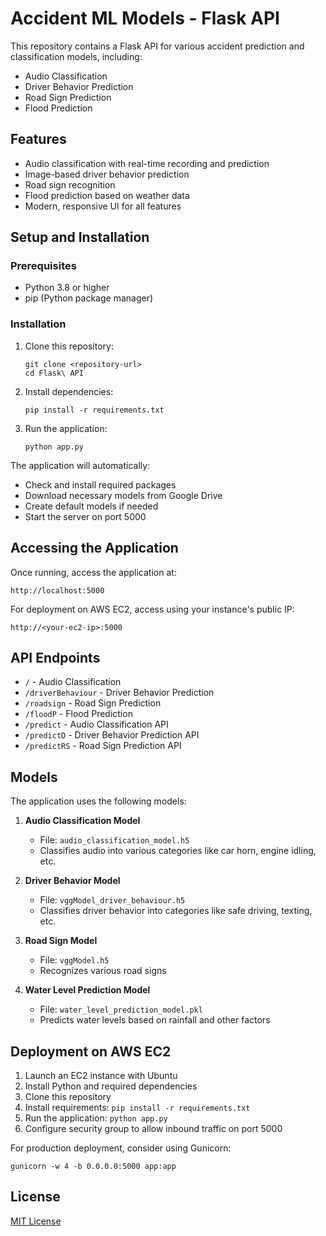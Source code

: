 # Accident ML Models - Flask API

This repository contains a Flask API for various accident prediction and classification models, including:

- Audio Classification
- Driver Behavior Prediction
- Road Sign Prediction
- Flood Prediction

## Features

- Audio classification with real-time recording and prediction
- Image-based driver behavior prediction
- Road sign recognition
- Flood prediction based on weather data
- Modern, responsive UI for all features

## Setup and Installation

### Prerequisites

- Python 3.8 or higher
- pip (Python package manager)

### Installation

1. Clone this repository:
   ```
   git clone <repository-url>
   cd Flask\ API
   ```

2. Install dependencies:
   ```
   pip install -r requirements.txt
   ```

3. Run the application:
   ```
   python app.py
   ```

The application will automatically:
- Check and install required packages
- Download necessary models from Google Drive
- Create default models if needed
- Start the server on port 5000

## Accessing the Application

Once running, access the application at:
```
http://localhost:5000
```

For deployment on AWS EC2, access using your instance's public IP:
```
http://<your-ec2-ip>:5000
```

## API Endpoints

- `/` - Audio Classification
- `/driverBehaviour` - Driver Behavior Prediction
- `/roadsign` - Road Sign Prediction
- `/floodP` - Flood Prediction
- `/predict` - Audio Classification API
- `/predictD` - Driver Behavior Prediction API
- `/predictRS` - Road Sign Prediction API

## Models

The application uses the following models:

1. **Audio Classification Model**
   - File: `audio_classification_model.h5`
   - Classifies audio into various categories like car horn, engine idling, etc.

2. **Driver Behavior Model**
   - File: `vggModel_driver_behaviour.h5`
   - Classifies driver behavior into categories like safe driving, texting, etc.

3. **Road Sign Model**
   - File: `vggModel.h5`
   - Recognizes various road signs

4. **Water Level Prediction Model**
   - File: `water_level_prediction_model.pkl`
   - Predicts water levels based on rainfall and other factors

## Deployment on AWS EC2

1. Launch an EC2 instance with Ubuntu
2. Install Python and required dependencies
3. Clone this repository
4. Install requirements: `pip install -r requirements.txt`
5. Run the application: `python app.py`
6. Configure security group to allow inbound traffic on port 5000

For production deployment, consider using Gunicorn:
```
gunicorn -w 4 -b 0.0.0.0:5000 app:app
```

## License

[MIT License](LICENSE)
